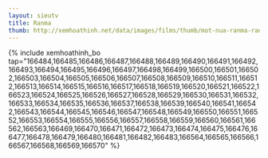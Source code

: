 ```yaml
---
layout: sieutv
title: Ranma
thumb: http://xemhoathinh.net/data/images/films/thumb/mot-nua-ranma-ranma-1989.jpg
---
```

{% include xemhoathinh_bo tap="166484,166485,166486,166487,166488,166489,166490,166491,166492,166493,166494,166495,166496,166497,166498,166499,166500,166501,166502,166503,166504,166505,166506,166507,166508,166509,166510,166511,166512,166513,166514,166515,166516,166517,166518,166519,166520,166521,166522,166523,166524,166525,166526,166527,166528,166529,166530,166531,166532,166533,166534,166535,166536,166537,166538,166539,166540,166541,166542,166543,166544,166545,166546,166547,166548,166549,166550,166551,166552,166553,166554,166555,166556,166557,166558,166559,166560,166561,166562,166563,166469,166470,166471,166472,166473,166474,166475,166476,166477,166478,166479,166480,166481,166482,166483,166564,166565,166566,166567,166568,166569,166570" %} 
